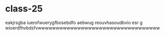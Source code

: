 # class-25
eakjrsgba iuerofwuerygfbosebdfo aebwug reouvhasoudbvio esr g wioerdfhvbdsfvwwwwwwwwwwwwwwwwwwwwwwwwwwwwwwwwww
